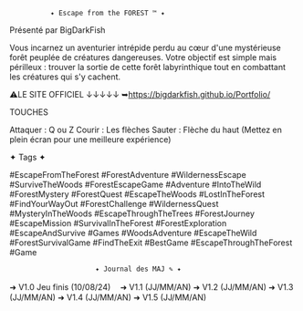               ✦ Escape from the FOREST ™ ✦

Présenté par BigDarkFish

Vous incarnez un aventurier intrépide perdu au cœur d'une mystérieuse forêt 
peuplée de créatures dangereuses. Votre objectif est simple mais périlleux :
trouver la sortie de cette forêt labyrinthique tout en combattant les créatures
qui s'y cachent.


⚠LE SITE OFFICIEL ↓↓↓↓↓
➥https://bigdarkfish.github.io/Portfolio/


TOUCHES

Attaquer : Q ou Z
Courir : Les flèches
Sauter : Flèche du haut
(Mettez en plein écran pour une meilleure expérience)



✦ Tags ✦

#EscapeFromTheForest #ForestAdventure #WildernessEscape #SurviveTheWoods #ForestEscapeGame #Adventure
#IntoTheWild #ForestMystery #ForestQuest #EscapeTheWoods #LostInTheForest
#FindYourWayOut #ForestChallenge #WildernessQuest #MysteryInTheWoods #EscapeThroughTheTrees
#ForestJourney #EscapeMission #SurvivalInTheForest #ForestExploration #EscapeAndSurvive #Games
#WoodsAdventure #EscapeTheWild #ForestSurvivalGame #FindTheExit #BestGame #EscapeThroughTheForest #Game


                         
                         
                         
                         ✦ Journal des MAJ ✎ ✦
➜  V1.0 Jeu finis (10/08/24)ㅤ
➜  V1.1 (JJ/MM/AN)
➜  V1.2 (JJ/MM/AN)
➜  V1.3 (JJ/MM/AN)
➜  V1.4 (JJ/MM/AN)
➜  V1.5 (JJ/MM/AN)
